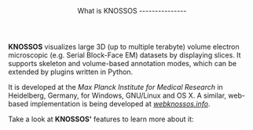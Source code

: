 <header class="major">
What is KNOSSOS
---------------
</header>

**KNOSSOS** visualizes large 3D (up to multiple terabyte) volume electron microscopic (e.g. Serial Block-Face EM) datasets by displaying slices. It supports skeleton and volume-based annotation modes, which can be extended by plugins written in Python.

It is developed at the *Max Planck Institute for Medical Research* in Heidelberg, Germany, for Windows, GNU/Linux and OS X. A similar, web-based implementation is being developed at [*webknossos.info*](https://webknossos.brain.mpg.de/spotlight).

Take a look at **KNOSSOS'** features to learn more about it:
